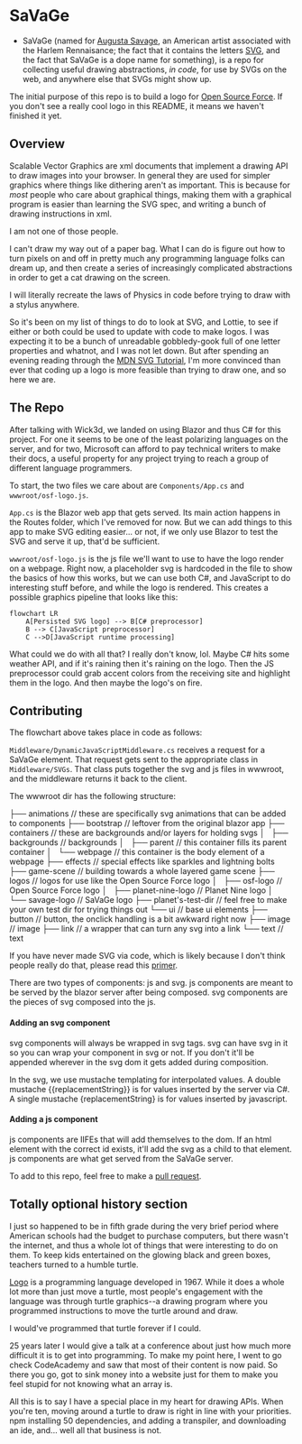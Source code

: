 # SaVaGe

* SaVaGe (named for [Augusta Savage][augusta], an American artist associated with the Harlem Rennaisance; the fact that it contains the letters [SVG][ht1], and the fact that SaVaGe is a dope name for something), is a repo for collecting useful drawing abstractions, _in code_, for use by SVGs on the web, and anywhere else that SVGs might show up. 

The initial purpose of this repo is to build a logo for [Open Source Force][osf].
If you don't see a really cool logo in this README, it means we haven't finished it yet.

## Overview

Scalable Vector Graphics are xml documents that implement a drawing API to draw images into your browser.
In general they are used for simpler graphics where things like dithering aren't as important.
This is because for _most_ people who care about graphical things, making them with a graphical program is easier than learning the SVG spec, and writing a bunch of drawing instructions in xml.

I am not one of those people.

I can't draw my way out of a paper bag.
What I can do is figure out how to turn pixels on and off in pretty much any programming language folks can dream up, and then create a series of increasingly complicated abstractions in order to get a cat drawing on the screen.

I will literally recreate the laws of Physics in code before trying to draw with a stylus anywhere. 

So it's been on my list of things to do to look at SVG, and Lottie, to see if either or both could be used to update with code to make logos. 
I was expecting it to be a bunch of unreadable gobbledy-gook full of one letter properties and whatnot, and I was not let down. 
But after spending an evening reading through the [MDN SVG Tutorial][mdn], I'm more convinced than ever that coding up a logo is more feasible than trying to draw one, and so here we are.

## The Repo

After talking with Wick3d, we landed on using Blazor and thus C# for this project. 
For one it seems to be one of the least polarizing languages on the server, and for two, Microsoft can afford to pay technical writers to make their docs, a useful property for any project trying to reach a group of different language programmers.

To start, the two files we care about are `Components/App.cs` and `wwwroot/osf-logo.js`. 

`App.cs` is the Blazor web app that gets served. 
Its main action happens in the Routes folder, which I've removed for now.
But we can add things to this app to make SVG editing easier... or not, if we only use Blazor to test the SVG and serve it up, that'd be sufficient.

`wwwroot/osf-logo.js` is the js file we'll want to use to have the logo render on a webpage. 
Right now, a placeholder svg is hardcoded in the file to show the basics of how this works, but we can use both C#, and JavaScript to do interesting stuff before, and while the logo is rendered. 
This creates a possible graphics pipeline that looks like this:

```mermaid
flowchart LR
    A[Persisted SVG logo] --> B[C# preprocessor]
    B --> C[JavaScript preprocessor]
    C -->D[JavaScript runtime processing]
```

What could we do with all that?
I really don't know, lol. 
Maybe C# hits some weather API, and if it's raining then it's raining on the logo.
Then the JS preprocessor could grab accent colors from the receiving site and highlight them in the logo.
And then maybe the logo's on fire.

## Contributing

The flowchart above takes place in code as follows:

`Middleware/DynamicJavaScriptMiddleware.cs` receives a request for a SaVaGe element. 
That request gets sent to the appropriate class in `Middleware/SVGs`. 
That class puts together the svg and js files in wwwroot, and the middleware returns it back to the client.

The wwwroot dir has the following structure:

├── animations            // these are specifically svg animations that can be added to components
├── bootstrap             // leftover from the original blazor app
├── containers            // these are backgrounds and/or layers for holding svgs
│   ├── backgrounds       // backgrounds
│   ├── parent            // this container fills its parent container
│   └── webpage           // this container is the body element of a webpage
├── effects               // special effects like sparkles and lightning bolts
├── game-scene            // building towards a whole layered game scene 
├── logos                 // logos for use like the Open Source Force logo
│   ├── osf-logo          // Open Source Force logo
│   ├── planet-nine-logo  // Planet Nine logo
│   └── savage-logo       // SaVaGe logo
├── planet's-test-dir     // feel free to make your own test dir for trying things out
└── ui                    // base ui elements
    ├── button            // button, the onclick handling is a bit awkward right now
    ├── image             // image
    ├── link              // a wrapper that can turn any svg into a link
    └── text              // text

If you have never made SVG via code, which is likely because I don't think people really do that, please read this [primer][primer].

There are two types of components: js and svg. 
js components are meant to be served by the blazor server after being composed.
svg components are the pieces of svg composed into the js.

#### Adding an svg component

svg components will always be wrapped in svg tags. 
svg can have svg in it so you can wrap your component in svg or not.
If you don't it'll be appended wherever in the svg dom it gets added during composition.

In the svg, we use mustache templating for interpolated values.
A double mustache {{replacementString}} is for values inserted by the server via C#.
A single mustache {replacementString} is for values inserted by javascript.

#### Adding a js component

js components are IIFEs that will add themselves to the dom.
If an html element with the correct id exists, it'll add the svg as a child to that element. 
js components are what get served from the SaVaGe server.

To add to this repo, feel free to make a [pull request][pr].

## Totally optional history section

I just so happened to be in fifth grade during the very brief period where American schools had the budget to purchase computers, but there wasn't the internet, and thus a whole lot of things that were interesting to do on them.
To keep kids entertained on the glowing black and green boxes, teachers turned to a humble turtle.

[Logo][logo] is a programming language developed in 1967. 
While it does a whole lot more than just move a turtle, most people's engagement with the language was through turtle graphics--a drawing program where you programmed instructions to move the turtle around and draw.

I would've programmed that turtle forever if I could.

25 years later I would give a talk at a conference about just how much more difficult it is to get into programming. 
To make my point here, I went to go check CodeAcademy and saw that most of their content is now paid. 
So there you go, got to sink money into a website just for them to make you feel stupid for not knowing what an array is.

All this is to say I have a special place in my heart for drawing APIs. 
When you're ten, moving around a turtle to draw is right in line with your priorities.
npm installing 50 dependencies, and adding a transpiler, and downloading an ide, and... well all that business is not.



[augusta]: https://en.wikipedia.org/wiki/Augusta_Savage
[osf]: https://opensourceforce.net
[mdn]: https://developer.mozilla.org/en-US/docs/Web/SVG/Tutorial
[pr]: https://github.com/opensource-force/savage/pulls
[logo]: https://en.wikipedia.org/wiki/Logo_(programming_language)
[primer]: https://developer.mozilla.org/en-US/docs/Web/SVG/Tutorial/Introduction

[ht1]: ## "Scalable Vector Graphics, an image format for the web."
